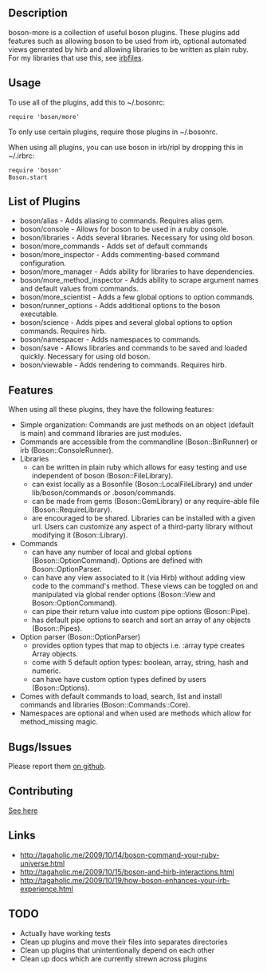 ## Description

boson-more is a collection of useful boson plugins. These plugins add features
such as allowing boson to be used from irb, optional automated views generated
by hirb and allowing libraries to be written as plain ruby. For my libraries
that use this, see [irbfiles](http://github.com/cldwalker/irbfiles).

## Usage

To use all of the plugins, add this to ~/.bosonrc:

    require 'boson/more'

To only use certain plugins, require those plugins in ~/.bosonrc.

When using all plugins, you can use boson in irb/ripl by dropping this in ~/.irbrc:

    require 'boson'
    Boson.start


## List of Plugins

* boson/alias - Adds aliasing to commands. Requires alias gem.
* boson/console - Allows for boson to be used in a ruby console.
* boson/libraries - Adds several libraries. Necessary for using old boson.
* boson/more\_commands - Adds set of default commands
* boson/more\_inspector - Adds commenting-based command configuration.
* boson/more\_manager - Adds ability for libraries to have dependencies.
* boson/more\_method\_inspector - Adds ability to scrape argument names and
  default values from commands.
* boson/more\_scientist - Adds a few global options to option commands.
* boson/runner\_options - Adds additional options to the boson executable.
* boson/science - Adds pipes and several global options to option commands.
  Requires hirb.
* boson/namespacer - Adds namespaces to commands.
* boson/save - Allows libraries and commands to be saved and loaded quickly.
  Necessary for using old boson.
* boson/viewable - Adds rendering to commands. Requires hirb.

## Features

When using all these plugins, they have the following features:

* Simple organization: Commands are just methods on an object (default is main)
  and command libraries are just modules.
* Commands are accessible from the commandline (Boson::BinRunner) or irb
  (Boson::ConsoleRunner).
* Libraries
  * can be written in plain ruby which allows for easy testing and use
    independent of boson (Boson::FileLibrary).
  * can exist locally as a Bosonfile (Boson::LocalFileLibrary) and under
    lib/boson/commands or .boson/commands.
  * can be made from gems (Boson::GemLibrary) or any require-able file
    (Boson::RequireLibrary).
  * are encouraged to be shared. Libraries can be installed with a given url.
    Users can customize any aspect of a third-party library without modifying it
    (Boson::Library).
* Commands
  * can have any number of local and global options (Boson::OptionCommand).
    Options are defined with Boson::OptionParser.
  * can have any view associated to it (via Hirb) without adding view code to
    the command's method.  These views can be toggled on and manipulated via
    global render options (Boson::View and Boson::OptionCommand).
  * can pipe their return value into custom pipe options (Boson::Pipe).
  * has default pipe options to search and sort an array of any objects
    (Boson::Pipes).
* Option parser (Boson::OptionParser)
  * provides option types that map to objects i.e. :array type creates Array
    objects.
  * come with 5 default option types: boolean, array, string, hash and numeric.
  * can have have custom option types defined by users (Boson::Options).
* Comes with default commands to load, search, list and install commands and
  libraries (Boson::Commands::Core).
* Namespaces are optional and when used are methods which allow for
  method\_missing magic.


## Bugs/Issues

Please report them [on github](http://github.com/cldwalker/boson-more/issues).

## Contributing

[See here](http://tagaholic.me/contributing.html)

## Links

* http://tagaholic.me/2009/10/14/boson-command-your-ruby-universe.html
* http://tagaholic.me/2009/10/15/boson-and-hirb-interactions.html
* http://tagaholic.me/2009/10/19/how-boson-enhances-your-irb-experience.html
## TODO

* Actually have working tests
* Clean up plugins and move their files into separates directories
* Clean up plugins that unintentionally depend on each other
* Clean up docs which are currently strewn across plugins

